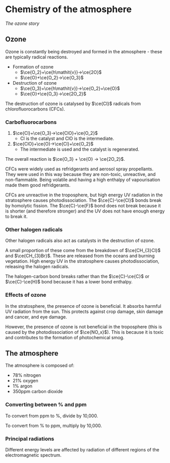 # Chemistry of the atmosphere
*The ozone story*

## Ozone
Ozone is constantly being destroyed and formed in the atmosphere - these are typically radical reactions.

* Formation of ozone
  * $\ce{O_2}+\ce{h\mathit{v}}→\ce{2O}$
  * $\ce{O}+\ce{O_2}→\ce{O_3}$
* Destruction of ozone
  * $\ce{O_3}+\ce{h\mathit{v}}→\ce{O_2}+\ce{O}$
  * $\ce{O}+\ce{O_3}→\ce{2O_2}$

The destruction of ozone is catalysed by $\ce{Cl}$ radicals from chlorofluorocarbons (CFCs).

### Carbofluorocarbons

1. $\ce{Cl}+\ce{O_3}→\ce{ClO}+\ce{O_2}$
    * Cl is the catalyst and ClO is the intermediate.
2. $\ce{ClO}+\ce{O}→\ce{Cl}+\ce{O_2}$
    * The intermediate is used and the catalyst is regenerated.

The overall reaction is $\ce{O_3} + \ce{O} → \ce{2O_2}$.

CFCs were widely used as refridgerants and aerosol spray propellants. They were used in this way because they are non-toxic, unreactive, and non-flammable. Being volatile and having a high enthalpy of vapourisation made them good refridgerants.

CFCs are unreactive in the troposphere, but high energy UV radiation in the stratosphere causes photodissociation. The $\ce{C}-\ce{Cl}$ bonds break by homolytic fission. The $\ce{C}-\ce{F}$ bond does not break because it is shorter (and therefore stronger) and the UV does not have enough energy to break it.

### Other halogen radicals

Other halogen radicals also act as catalysts in the destruction of ozone.

A small proportion of these come from the breakdown of $\ce{CH_{3}Cl}$ and $\ce{CH_{3}Br}$. These are released from the oceans and burning vegetation. High energy UV in the stratosphere causes photodissociation, releasing the halogen radicals.

The halogen-carbon bond breaks rather than the $\ce{C}-\ce{C}$ or $\ce{C}-\ce{H}$ bond because it has a lower bond enthalpy.

### Effects of ozone

In the stratosphere, the presence of ozone is beneficial. It absorbs harmful UV radiation from the sun. This protects against crop damage, skin damage and cancer, and eye damage.

However, the presence of ozone is not beneficial in the troposphere (this is caused by the photodissociation of $\ce{NO_x}$). This is because it is toxic and contributes to the formation of photochemical smog.

## The atmosphere

The atmosphere is composed of:

* 78% nitrogen
* 21% oxygen
* 1% argon
* 350ppm carbon dioxide

### Converting between % and ppm

To convert from ppm to %, divide by 10,000.

To convert from % to ppm, multiply by 10,000.

### Principal radiations

Different energy levels are affected by radiation of different regions of the electromagnetic spectrum.
